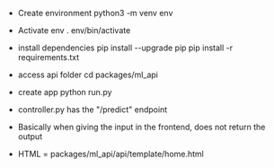 - Create environment
python3 -m venv env

- Activate env
. env/bin/activate

- install dependencies
pip install --upgrade pip
pip install -r requirements.txt

- access api folder
cd packages/ml_api

- create app
python run.py

- controller.py has the "/predict" endpoint
- Basically when giving the input in the frontend, does not return the output
- HTML = packages/ml_api/api/template/home.html




